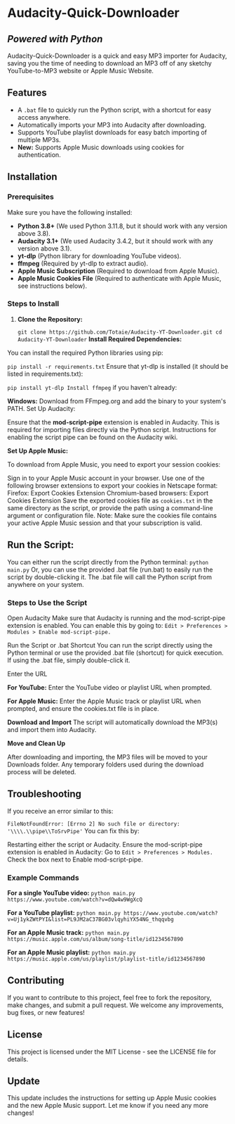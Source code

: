 # Audacity-Quick-Downloader

## _Powered with Python_

Audacity-Quick-Downloader is a quick and easy MP3 importer for Audacity, saving you the time of needing to download an MP3 off of any sketchy YouTube-to-MP3 website or Apple Music Website.

## Features

- A `.bat` file to quickly run the Python script, with a shortcut for easy access anywhere.
- Automatically imports your MP3 into Audacity after downloading.
- Supports YouTube playlist downloads for easy batch importing of multiple MP3s.
- **New:** Supports Apple Music downloads using cookies for authentication.

## Installation

### Prerequisites

Make sure you have the following installed:

- **Python 3.8+** (We used Python 3.11.8, but it should work with any version above 3.8).
- **Audacity 3.1+** (We used Audacity 3.4.2, but it should work with any version above 3.1).
- **yt-dlp** (Python library for downloading YouTube videos).
- **ffmpeg** (Required by yt-dlp to extract audio).
- **Apple Music Subscription** (Required to download from Apple Music).
- **Apple Music Cookies File** (Required to authenticate with Apple Music, see instructions below).

### Steps to Install

1. **Clone the Repository:**

   ``git clone https://github.com/Totaie/Audacity-YT-Downloader.git
   cd Audacity-YT-Downloader``
**Install Required Dependencies:**

You can install the required Python libraries using pip:

`pip install -r requirements.txt`
Ensure that yt-dlp is installed (it should be listed in requirements.txt):

`pip install yt-dlp
Install ffmpeg` if you haven't already:

**Windows:** Download from FFmpeg.org and add the binary to your system's PATH.
Set Up Audacity:

Ensure that the **mod-script-pipe** extension is enabled in Audacity. This is required for importing files directly via the Python script.
Instructions for enabling the script pipe can be found on the Audacity wiki.

**Set Up Apple Music:**

To download from Apple Music, you need to export your session cookies:

Sign in to your Apple Music account in your browser.
Use one of the following browser extensions to export your cookies in Netscape format:
Firefox: Export Cookies Extension
Chromium-based browsers: Export Cookies Extension
Save the exported cookies file as `cookies.txt` in the same directory as the script, or provide the path using a command-line argument or configuration file.
Note: Make sure the cookies file contains your active Apple Music session and that your subscription is valid.

## Run the Script:

You can either run the script directly from the Python terminal: `python main.py`
Or, you can use the provided .bat file (run.bat) to easily run the script by double-clicking it. The .bat file will call the Python script from anywhere on your system.

### Steps to Use the Script
Open Audacity
Make sure that Audacity is running and the mod-script-pipe extension is enabled. You can enable this by going to: `Edit > Preferences > Modules > Enable mod-script-pipe.`

Run the Script or .bat Shortcut
You can run the script directly using the Python terminal or use the provided .bat file (shortcut) for quick execution. If using the .bat file, simply double-click it.

Enter the URL

**For YouTube:** Enter the YouTube video or playlist URL when prompted.

**For Apple Music:** Enter the Apple Music track or playlist URL when prompted, and ensure the cookies.txt file is in place.

**Download and Import**
The script will automatically download the MP3(s) and import them into Audacity.

**Move and Clean Up**

After downloading and importing, the MP3 files will be moved to your Downloads folder. Any temporary folders used during the download process will be deleted.

## Troubleshooting
If you receive an error similar to this:

`FileNotFoundError: [Errno 2] No such file or directory: '\\\\.\\pipe\\ToSrvPipe'`
You can fix this by:

Restarting either the script or Audacity.
Ensure the mod-script-pipe extension is enabled in Audacity:
Go to `Edit > Preferences > Modules.`
Check the box next to Enable mod-script-pipe.

### Example Commands

**For a single YouTube video:**
`python main.py https://www.youtube.com/watch?v=dQw4w9WgXcQ`

**For a YouTube playlist:**
`python main.py https://www.youtube.com/watch?v=Uj1ykZWtPYI&list=PL9JM2aC37BG03vlqyhiYX54NG_thqqvbg`

**For an Apple Music track:**
`python main.py https://music.apple.com/us/album/song-title/id1234567890`

**For an Apple Music playlist:**
`python main.py https://music.apple.com/us/playlist/playlist-title/id1234567890`

## Contributing
If you want to contribute to this project, feel free to fork the repository, make changes, and submit a pull request. We welcome any improvements, bug fixes, or new features!

## License
This project is licensed under the MIT License - see the LICENSE file for details.

## Update
This update includes the instructions for setting up Apple Music cookies and the new Apple Music support. Let me know if you need any more changes!





